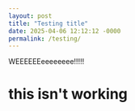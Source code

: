```yaml
---
layout: post
title: "Testing title"
date: 2025-04-06 12:12:12 -0000
permalink: /testing/
---
```



WEEEEEEeeeeeeee!!!!!

# this isn't working